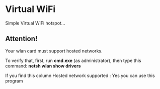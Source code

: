 # Virtual WiFi
Simple Virtual WiFi hotspot...

## Attention!
  Your wlan card must support hosted networks.

  To verify that, first, run **cmd.exe** (as administrator), then type this command: **netsh wlan show drivers**
  
  If you find this column Hosted network supported : Yes
you can use this program

